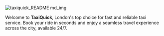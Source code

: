 ![taxiquick_README md_img](https://github.com/user-attachments/assets/3e37f41f-749f-4412-a043-0e898da7f84c)

Welcome to **TaxiQuick**, London's top choice for fast and reliable taxi service. Book your ride in seconds and enjoy a seamless travel experience across the city, available 24/7.
